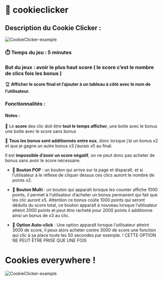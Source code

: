 # 🍪 cookieclicker

## Description du Cookie Clicker :

![CookieClicker-example](https://www.agirparlaculture.be/wp-content/uploads/2023/06/cookie-clicker-2.jpg)

### ⏱️ Temps du jeu : 5 minutes

### But du jeux : avoir le plus haut score ( le score c’est le nombre de clics fois les bonus )

🏆 **Afficher le score final et l’ajouter à un tableau à côté avec le nom de l’utilisateur.**

### Fonctionnalités :

#### Notes :

💯 Le **score** des clic doit être **tout le temps afficher**, une boite avec le bonus une boite avec le score sans bonus

🎁 **Tous les bonus sont additionnés entre eux**, donc lorsque j’ai un bonus x2 et que je gagne un autre bonus x3 j’aurais x5 au final.

Il est **impossible d’avoir un score négatif**, on ne peut donc pas acheter de bonus sans avoir le score nécessaire.

- 🎯 **Bouton POP** : un bouton qui arrive sur la page et disparaît, et si l’utilisateur à le réflexe de cliquer dessus ces clics auront le nombre de points x2.

- 🎉 **Bouton Multi** : un bouton qui apparaît lorsque les counter affiche 1000 points, il permet à l’utilisateur d’acheter un bonus permanent qui fait que les clic auront x5. Attention ce bonus coûte 1000 points qui seront déduits du score total, ce bouton apparaît à nouveau lorsque l’utilisateur atteint 2000 points et peut être racheté pour 2000 points il additionne ainsi un bonus de x3 au clic.

- 🐁 **Option Auto-click** : Une option apparaît lorsque l’utilisateur atteint 3000 de score, il peux alors acheter contre 3000 de score une fonction qui clic à sa place toute les 50 secondes par exemple. ! CETTE OPTION NE PEUT ÊTRE PRISE QUE UNE FOIS

# Cookies everywhere !

![CookieClicker-example](https://media.giphy.com/media/3oKIPakqw5iwtPKq64/giphy.gif)
